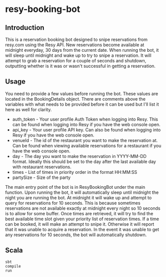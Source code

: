 # resy-booking-bot
## Introduction
This is a reservation booking bot designed to snipe reservations from resy.com using the Resy API.  New
reservations become available at midnight everyday, 30 days from the current date.  When running the bot, it will sleep
until midnight and wake up to try to snipe a reservation.  It will attempt to grab a reservation for a couple of seconds
and shutdown, outputting whether is it was or wasn't successful in getting a reservation.

## Usage
You need to provide a few values before running the bot.  These values are located in the BookingDetails object.
There are comments above the variables with what needs to be provided before it can be used but I'll list it here as
well for clarity.
* auth_token - Your user profile Auth Token when logging into Resy.  This can be found when logging into Resy if you
have the web console open.
* api_key - Your user profile API key.  Can also be found when logging into Resy if you have the web console open.
* venueId - The id of the restaurant you want to make the reservation at.  Can be found when viewing available
reservations for a restaurant if you have the web console open.
* day - The day you want to make the reservation in YYYY-MM-DD format.  Ideally this should be set to the day after
the last available day with restaurant reservations.
* times - List of times in priority order in the format HH:MM:SS
* partySize - Size of the party

The main entry point of the bot is in ResyBookingBot under the main function.  Upon running the bot, it will
automatically sleep until midnight the night you are running the bot.  At midnight it will wake up and attempt to query
for reservations for 10 seconds.  This is because sometimes reservations are not available exactly at midnight every
night so 10 seconds is to allow for some buffer.  Once times are retrieved, it will try to find the best available time
slot given your priority list of reservation times.  If a time can be booked, it will make an attempt to snipe it.
Otherwise it will report that it was unable to acquire a reservation.  In the event it was unable to get any
reservations for 10 seconds, the bot will automatically shutdown.

## Scala
```
sbt
compile
run
```
